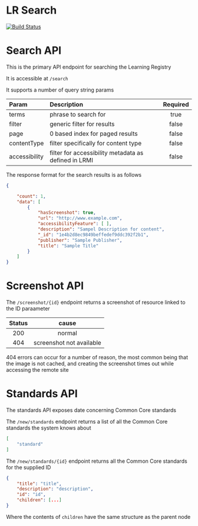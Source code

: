 LR Search
========
[![Build Status](https://travis-ci.org/adlnet/LR-Search.png?branch=master)](https://travis-ci.org/adlnet/LR-Search)

# Search API

This is the primary API endpoint for searching the Learning Registry

It is accessible at ```/search```

It supports a number of query string params

| Param | Description                   | Required |
|:------|:-----------------------------|:---------:|
|terms  |phrase to search for           |true|
|filter |generic filter for results     |false|
|page   |0 based index for paged results|false|
|contentType|filter specifically for content type|false|
|accessibility|filter for accessibility metadata as defined in LRMI|false|

The response format for the search results is as follows

```json
{

    "count": 1,
    "data": [
        {
            "hasScreenshot": true,
            "url": "http://www.example.com",
            "accessibilityFeature": [ ],
            "description": "Sampel Description for content",
            "_id": "1e4b2d8ec9849beffedef9ddc392f2b1",
            "publisher": "Sample Publisher",
            "title": "Sample Title"
        }
    ]
}
```

# Screenshot API

The ```/screenshot/{id}``` endpoint returns a screenshot of resource linked to the ID paraameter

|Status|cause|
|:----:|:---:|
|200|normal|
|404|screenshot not available|

404 errors can occur for a number of reason, the most common being that the image is not cached, and creating the screenshot times out while accessing the remote site


# Standards API

The standards API exposes date concerning Common Core standards

The ```/new/standards``` endpoint returns a list of all the Common Core standards the system knows about

```json
[
    "standard"
]
```

The ```/new/standards/{id}``` endpoint returns all the Common Core standards for the supplied ID

```json
{
    "title": "title",
    "description": "description",
    "id": "id",
    "children": [...]
}
```

Where the contents of ```children``` have the same structure as the parent node












